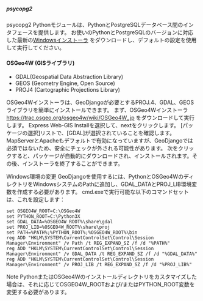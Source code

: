 ##### psycopg2

psycopg2 Pythonモジュールは、PythonとPostgreSQLデータベース間のインタフェースを提供します。 お使いのPythonとPostgreSQLのバージョンに対応した最新の[Windowsインストーラ](http://www.stickpeople.com/projects/python/win-psycopg/) をダウンロードし、デフォルトの設定を使用して実行してください。

#### OSGeo4W (GISライブラリ)
- GDAL(Geospatial Data Abstraction Library) 
- GEOS (Geometry Engine, Open Source) 
- PROJ4 (Cartographic Projections Library) 

OSGeo4Wインストーラは、GeoDjangoが必要とするPROJ.4、GDAL、GEOSライブラリを簡単にインストールできます。 まず、OSGeo4Wインストーラ <https://trac.osgeo.org/osgeo4w/wiki/OSGeo4W_jp> をダウンロードして実行します。 Express Web-GIS Installを選択して、nextをクリックします。 [パッケージの選択]リストで、[GDAL]が選択されていることを確認します。 MapServerとApacheもデフォルトで有効になっていますが、GeoDjangoでは必須ではないため、安全にチェックが外される可能性があります。 次をクリックすると、パッケージが自動的にダウンロードされ、インストールされます。その後、インストーラを終了することができます。

Windows環境の変更
GeoDjangoを使用するには、PythonとOSGeo4WのディレクトリをWindowsシステムのPathに追加し、GDAL_DATAとPROJ_LIB環境変数を作成する必要があります。 cmd.exeで実行可能な以下のコマンドセットは、これを設定します：


    set OSGEO4W_ROOT=C:\OSGeo4W
    set PYTHON_ROOT=C:\Python3X
    set GDAL_DATA=%OSGEO4W_ROOT%\share\gdal
    set PROJ_LIB=%OSGEO4W_ROOT%\share\proj
    set PATH=%PATH%;%PYTHON_ROOT%;%OSGEO4W_ROOT%\bin
    reg ADD "HKLM\SYSTEM\CurrentControlSet\Control\Session Manager\Environment" /v Path /t REG_EXPAND_SZ /f /d "%PATH%"
    reg ADD "HKLM\SYSTEM\CurrentControlSet\Control\Session Manager\Environment" /v GDAL_DATA /t REG_EXPAND_SZ /f /d "%GDAL_DATA%"
    reg ADD "HKLM\SYSTEM\CurrentControlSet\Control\Session Manager\Environment" /v PROJ_LIB /t REG_EXPAND_SZ /f /d "%PROJ_LIB%"

Note
PythonまたはOSGeo4Wのインストールディレクトリをカスタマイズした場合は、それに応じてOSGEO4W_ROOTおよび/またはPYTHON_ROOT変数を変更する必要があります。




